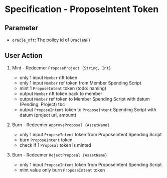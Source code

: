 # Specification - ProposeIntent Token

## Parameter

- `oracle_nft`: The policy id of `OracleNFT`

## User Action

1. Mint - Redeemer `ProposeProject {String, Int}`

   - only 1 input `Member` nft token
   - only 1 input `Member` ref token from Member Spending Script
   - mint 1 `ProposeIntent` token (todo: naming)
   - output `Member` nft token back to member
   - output `Member` ref token to Member Spending Script with datum (Pending: Project) tbc
   - output `ProposeIntent` token to `ProposeIntent` Spending Script with datum (project url, amount)

2. Burn - Redeemer `ApproveProposal {AssetName}`

   - only 1 input `ProposeIntent` token from ProposeIntent Spending Script
   - burn `ProposeIntent` token
   - check if 1 `Proposal` token is minted

3. Burn - Redeemer `RejectProposal {AssetName}`

   - only 1 input `ProposeIntent` token from ProposeIntent Spending Script
   - mint value only burn `ProposeIntent` token
